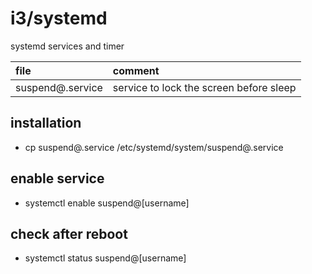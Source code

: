 # i3/systemd

systemd services and timer

| file             | comment                                 |
| :--------------- | :-------------------------------------- |
| suspend@.service | service to lock the screen before sleep |

## installation

- cp suspend@.service /etc/systemd/system/suspend@.service

## enable service

- systemctl enable suspend@[username]

## check after reboot

- systemctl status suspend@[username]
